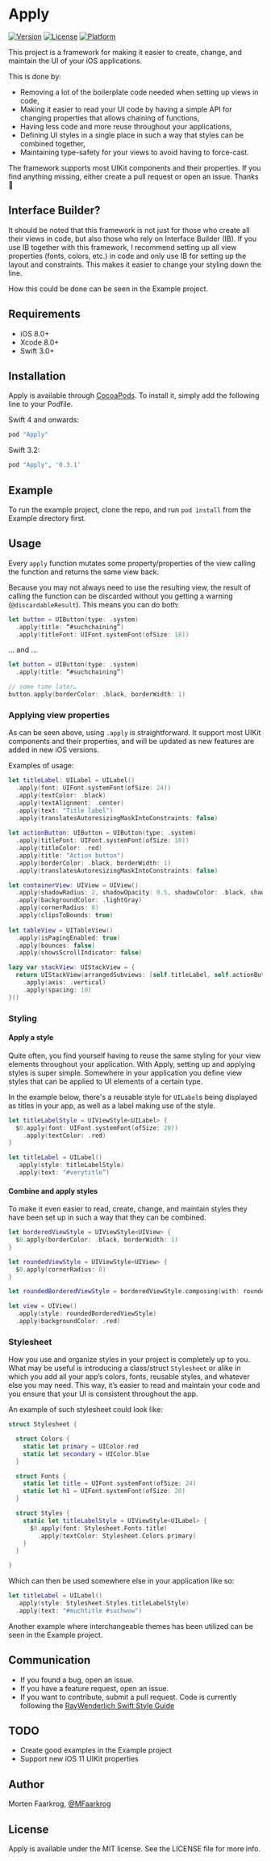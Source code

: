 # Apply
[![Version](https://img.shields.io/cocoapods/v/Apply.svg?style=flat)](http://cocoapods.org/pods/Apply)
[![License](https://img.shields.io/cocoapods/l/Apply.svg?style=flat)](http://cocoapods.org/pods/Apply)
[![Platform](https://img.shields.io/cocoapods/p/Apply.svg?style=flat)](http://cocoapods.org/pods/Apply)

This project is a framework for making it easier to create, change, and maintain the UI of your iOS applications.

This is done by:
- Removing a lot of the boilerplate code needed when setting up views in code,
- Making it easier to read your UI code by having a simple API for changing properties that allows chaining of functions,
- Having less code and more reuse throughout your applications,
- Defining UI styles in a single place in such a way that styles can be combined together,
- Maintaining type-safety for your views to avoid having to force-cast. 

The framework supports most UIKit components and their properties. If you find anything missing, either create a pull request or open an issue. Thanks 🎉 


## Interface Builder?
It should be noted that this framework is not just for those who create all their views in code, but also those who rely on Interface Builder (IB). If you use IB together with this framework, I recommend setting up all view properties (fonts, colors, etc.) in code and only use IB for setting up the layout and constraints. This makes it easier to change your styling down the line.

How this could be done can be seen in the Example project.


## Requirements

- iOS 8.0+
- Xcode 8.0+
- Swift 3.0+


## Installation

Apply is available through [CocoaPods](http://cocoapods.org). To install it, simply add the following line to your Podfile.

Swift 4 and onwards:

```ruby
pod "Apply"
```

Swift 3.2:

```ruby
pod "Apply", '0.3.1'
```


## Example

To run the example project, clone the repo, and run `pod install` from the Example directory first.


## Usage

Every `apply` function mutates some property/properties of the view calling the function and returns the same view back. 

Because you may not always need to use the resulting view, the result of calling the function can be discarded without you getting a warning (`@discardableResult`). This means you can do both:

```swift
let button = UIButton(type: .system)
  .apply(title: “#suchchaining”)
  .apply(titleFont: UIFont.systemFont(ofSize: 18))
```

… and …

```swift
let button = UIButton(type: .system)
  .apply(title: “#suchchaining”)

// some time later…
button.apply(borderColor: .black, borderWidth: 1)
```

### Applying view properties

As can be seen above, using `.apply` is straightforward. It support most UIKit components and their properties, and will be updated as new features are added in new iOS versions.

Examples of usage:

```swift
let titleLabel: UILabel = UILabel()
  .apply(font: UIFont.systemFont(ofSize: 24))
  .apply(textColor: .black)
  .apply(textAlignment: .center)
  .apply(text: "Title label")
  .apply(translatesAutoresizingMaskIntoConstraints: false)
  
let actionButton: UIButton = UIButton(type: .system)
  .apply(titleFont: UIFont.systemFont(ofSize: 18))
  .apply(titleColor: .red)
  .apply(title: "Action button")
  .apply(borderColor: .black, borderWidth: 1)
  .apply(translatesAutoresizingMaskIntoConstraints: false)

let containerView: UIView = UIView()
  .apply(shadowRadius: 2, shadowOpacity: 0.5, shadowColor: .black, shadowOffset: CGSize(width: 0, height: 2))
  .apply(backgroundColor: .lightGray)
  .apply(cornerRadius: 8)
  .apply(clipsToBounds: true)
  
let tableView = UITableView()
  .apply(isPagingEnabled: true)
  .apply(bounces: false)
  .apply(showsScrollIndicator: false)

lazy var stackView: UIStackView = {
  return UIStackView(arrangedSubviews: [self.titleLabel, self.actionButton])
    .apply(axis: .vertical)
    .apply(spacing: 10)
}()
```


### Styling

#### Apply a style
Quite often, you find yourself having to reuse the same styling for your view elements throughout your application. With Apply, setting up and applying styles is super simple. 
Somewhere in your application you define view styles that can be applied to UI elements of a certain type. 

In the example below, there's a reusable style for `UILabel`s being displayed as titles in your app, as well as a label making use of the style.

```swift
let titleLabelStyle = UIViewStyle<UILabel> {
  $0.apply(font: UIFont.systemFont(ofSize: 20))
    .apply(textColor: .red)
}

let titleLabel = UILabel()
  .apply(style: titleLabelStyle)
  .apply(text: "#verytitle”)
```

#### Combine and apply styles
To make it even easier to read, create, change, and maintain styles they have been set up in such a way that they can be combined.  

```swift
let borderedViewStyle = UIViewStyle<UIView> {
  $0.apply(borderColor: .black, borderWidth: 1)
}

let roundedViewStyle = UIViewStyle<UIView> {
  $0.apply(cornerRadius: 8)
}

let roundedBorderedViewStyle = borderedViewStyle.composing(with: roundedViewStyle)

let view = UIView()
  .apply(style: roundedBorderedViewStyle)
  .apply(backgroundColor: .red)
```


### Stylesheet

How you use and organize styles in your project is completely up to you. What may be useful is introducing a class/struct `Stylesheet` or alike in which you add all your app’s colors, fonts, reusable styles, and whatever else you may need. This way, it’s easier to read and maintain your code and you ensure that your UI is consistent throughout the app.

An example of such stylesheet could look like:

```swift
struct Stylesheet {

  struct Colors {
    static let primary = UIColor.red
    static let secondary = UIColor.blue
  }

  struct Fonts {
    static let title = UIFont.systemFont(ofSize: 24)
    static let h1 = UIFont.systemFont(ofSize: 20)
  }

  struct Styles {
    static let titleLabelStyle = UIViewStyle<UILabel> {
      $0.apply(font: Stylesheet.Fonts.title)
        .apply(textColor: Stylesheet.Colors.primary)
    }
  }

}
```

Which can then be used somewhere else in your application like so:

```swift
let titleLabel = UILabel()
  .apply(style: Stylesheet.Styles.titleLabelStyle)
  .apply(text: "#muchtitle #suchwow")
```

Another example where interchangeable themes has been utilized can be seen in the Example project.


## Communication

- If you found a bug, open an issue.
- If you have a feature request, open an issue.
- If you want to contribute, submit a pull request. Code is currently following the [RayWenderlich Swift Style Guide](https://github.com/raywenderlich/swift-style-guide)

## TODO

- Create good examples in the Example project
- Support new iOS 11 UIKit properties

## Author

Morten Faarkrog, [@MFaarkrog](https://twitter.com/mfaarkrog)

## License

Apply is available under the MIT license. See the LICENSE file for more info.
